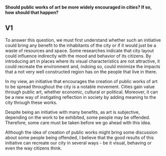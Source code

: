 **Should public works of art be more widely encouraged in cities? If so, how should that happen?**

## V1

To answer this question, we must first understand whether such an initiative could bring any benefit to the inhabitants of the city or if it would just be a waste of resources and space.  Some researches indicate that city layout could influence indirectly with the mood and behavior of its citizens. By introducing art in places where its visual characteristics are not attractive, it could recreate the environment and, indoing so, could minimize the impacts that a not very well constructed region has on the people that live in there.

In my view, an initiative that encourages the creation of public works of art to be spread throughout the city is a notable movement. Cities gain value through public art, whether economic, cultural or political. Moreover, it can be a new way of instigating reflection in society by adding meaning to the city through these works.

Despite being an initiative with many benefits, as art is subjective, depending on the work to be exhibited, some people may be offended. Therefore, some care must be taken before we go ahead with this idea.

Although the idea of creation of public works might bring some  discussion about some people being offended, I believe that the good results of this initiative can recreate our city in several ways - be it visual, behaving or even the way citizens think.
